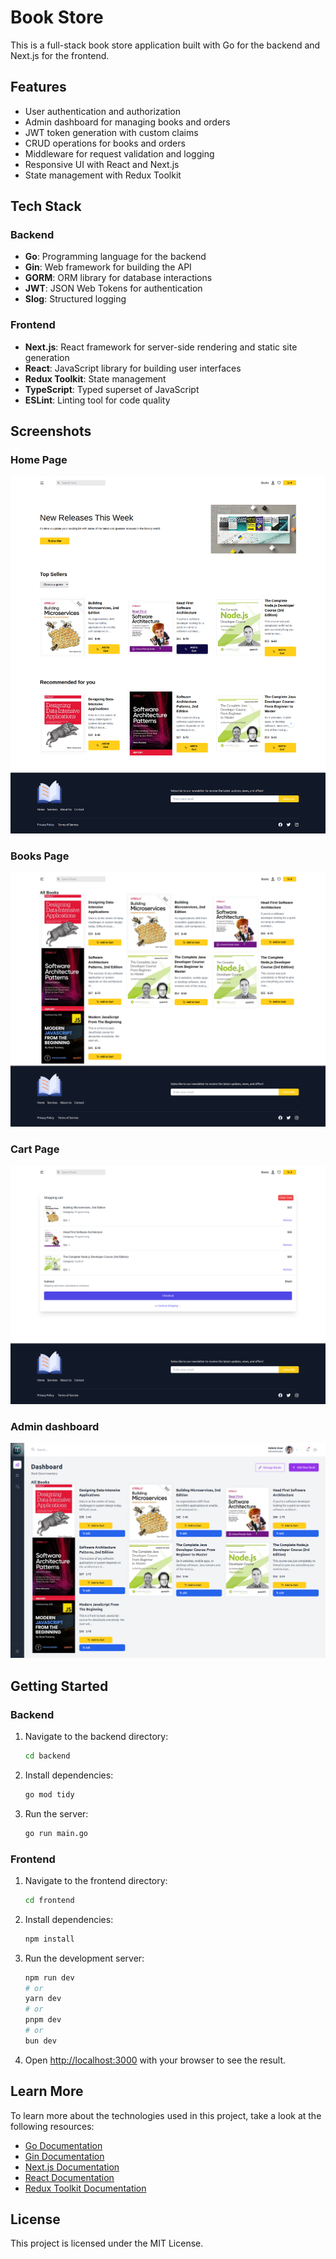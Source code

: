 # Book Store

This is a full-stack book store application built with Go for the backend and Next.js for the frontend.

## Features

- User authentication and authorization
- Admin dashboard for managing books and orders
- JWT token generation with custom claims
- CRUD operations for books and orders
- Middleware for request validation and logging
- Responsive UI with React and Next.js
- State management with Redux Toolkit

## Tech Stack

### Backend

- **Go**: Programming language for the backend
- **Gin**: Web framework for building the API
- **GORM**: ORM library for database interactions
- **JWT**: JSON Web Tokens for authentication
- **Slog**: Structured logging

### Frontend

- **Next.js**: React framework for server-side rendering and static site generation
- **React**: JavaScript library for building user interfaces
- **Redux Toolkit**: State management
- **TypeScript**: Typed superset of JavaScript
- **ESLint**: Linting tool for code quality

## Screenshots

### Home Page
![Home Page](./screenshots/sc1.png)

### Books Page
![Books Page](./screenshots/sc2.png)

### Cart Page
![Cart](./screenshots/sc3.png)

### Admin dashboard
![Dashboard](./screenshots/sc4.png)

## Getting Started

### Backend

1. Navigate to the backend directory:
    ```bash
    cd backend
    ```

2. Install dependencies:
    ```bash
    go mod tidy
    ```

3. Run the server:
    ```bash
    go run main.go
    ```

### Frontend

1. Navigate to the frontend directory:
    ```bash
    cd frontend
    ```

2. Install dependencies:
    ```bash
    npm install
    ```

3. Run the development server:
    ```bash
    npm run dev
    # or
    yarn dev
    # or
    pnpm dev
    # or
    bun dev
    ```

4. Open [http://localhost:3000](http://localhost:3000) with your browser to see the result.

## Learn More

To learn more about the technologies used in this project, take a look at the following resources:

- [Go Documentation](https://golang.org/doc/)
- [Gin Documentation](https://gin-gonic.com/docs/)
- [Next.js Documentation](https://nextjs.org/docs)
- [React Documentation](https://reactjs.org/docs/getting-started.html)
- [Redux Toolkit Documentation](https://redux-toolkit.js.org/introduction/getting-started)

## License

This project is licensed under the MIT License.